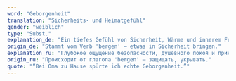 ```yaml
---
word: "Geborgenheit"
translation: "Sicherheits- und Heimatgefühl"
gender: "weiblich"
type: "Subst."
explanation_de: "Ein tiefes Gefühl von Sicherheit, Wärme und innerem Frieden."
origin_de: "Stammt vom Verb 'bergen' – etwas in Sicherheit bringen."
explanation_ru: "Глубокое ощущение безопасности, душевного покоя и принадлежности."
origin_ru: "Происходит от глагола 'bergen' – защищать, укрывать."
quote: "“Bei Oma zu Hause spürte ich echte Geborgenheit.”"
---
```

